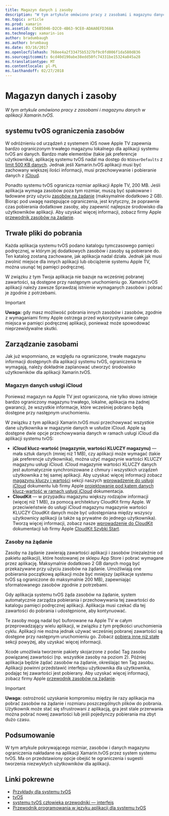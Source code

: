 ```yaml
---
title: Magazyn danych i zasoby
description: "W tym artykule omówiono pracy z zasobami i magazynu danych w aplikacji Xamarin.tvOS."
ms.topic: article
ms.prod: xamarin
ms.assetid: C56B5046-D2C0-4B63-9CE0-ADAA0EFD368A
ms.technology: xamarin-ios
author: bradumbaugh
ms.author: brumbaug
ms.date: 03/16/2017
ms.openlocfilehash: 768ee4a2f33475b5327bf9c0fd006f1da580d836
ms.sourcegitcommit: 6cd40d190abe38edd50fc74331be15324a845a28
ms.translationtype: MT
ms.contentlocale: pl-PL
ms.lasthandoff: 02/27/2018
---
```

# <a name="resources-and-data-storage"></a>Magazyn danych i zasoby

_W tym artykule omówiono pracy z zasobami i magazynu danych w aplikacji Xamarin.tvOS._

<a name="tvOS-Resource-Limitations" />

## <a name="tvos-resource-limitations"></a>systemu tvOS ograniczenia zasobów

W odróżnieniu od urządzeń z systemem iOS nowe Apple TV zapewnia bardzo ograniczonym trwałego magazynu lokalnego dla aplikacji systemu tvOS ani danych. Bardzo małe elementów (takie jak preferencje użytkownika), aplikację systemu tvOS nadal ma dostęp do `NSUserDefaults` z [limit 500 KB danych](https://forums.developer.apple.com/message/50696#50696). Jednak jeśli Xamarin.tvOS aplikacji musi być zachowany większej ilości informacji, musi przechowywanie i pobieranie danych z [iCloud](#iCloud-Data-Storage).

Ponadto systemu tvOS ogranicza rozmiar aplikacji Apple TV, 200 MB. Jeśli aplikacja wymaga zasobów poza tym rozmiar, muszą być spakowane i ładowane przy użyciu [zasobów na żądanie](#On-Demand-Resources) (maksymalnie dodatkowo 2 GB). Biorąc pod uwagę następujące ograniczenia, jest krytyczny, że poprawnie czas pobierania dodatkowe zasoby, aby zapewnić najlepsze środowisko dla użytkowników aplikacji. Aby uzyskać więcej informacji, zobacz firmy Apple [przewodnik zasobów na żądanie](https://developer.apple.com/library/prerelease/tvos/documentation/FileManagement/Conceptual/On_Demand_Resources_Guide/index.html#//apple_ref/doc/uid/TP40015083).

<a name="Non-Persistent-Downloads" />

## <a name="non-persistent-downloads"></a>Trwałe pliki do pobrania

Każda aplikacja systemu tvOS podano katalogu tymczasowego pamięci podręcznej, w którym jej dodatkowych zasobów i zasoby są pobierane do. Ten katalog zostaną zachowane, jak aplikacja nadal działa. Jednak jak musi zwolnić miejsce dla innych aplikacji lub obciążenie systemu Apple TV, można usunąć tej pamięci podręcznej.

W związku z tym Twoja aplikacja nie bazuje na wcześniej pobranej zawartości, są dostępne przy następnym uruchomieniu go. Xamarin.tvOS aplikacji należy zawsze Sprawdzaj istnienie wymaganych zasobów i pobrać je zgodnie z potrzebami.

> [!IMPORTANT]
> **Uwaga:** gdy masz możliwość pobrania innych zasobów i zasobów, zgodnie z wymaganiami firmy Apple ostrzega przed wykorzystywanie całego miejsca w pamięci podręcznej aplikacji, ponieważ może spowodować nieprzewidywalne skutki.




<a name="Managing-Resources" />

## <a name="managing-resources"></a>Zarządzanie zasobami

Jak już wspomniano, ze względu na ograniczone, trwałe magazynu informacji dostępnych dla aplikacji systemu tvOS, ograniczenia te wymagają, należy dokładnie zaplanować utworzyć środowisko użytkowników dla aplikacji Xamarin.tvOS.

<a name="iCloud-Data-Storage" />

### <a name="icloud-data-storage"></a>Magazyn danych usługi iCloud

Ponieważ magazyn na Apple TV jest ograniczona, nie tylko słowo istnieje bardzo ograniczony magazynu trwałego, lokalne, aplikacja ma żadnej gwarancji, że wszystkie informacje, które wcześniej pobrano będą dostępne przy następnym uruchomieniu.

W związku z tym aplikacji Xamarin.tvOS musi przechowywać wszystkie dane użytkownika w magazynie danych w usłudze iCloud. Apple są dostępne dwie opcje przechowywania danych w ramach usługi iCloud dla aplikacji systemu tvOS:

- **iCloud klucz-wartość (magazynie, wartości KLUCZY magazynu)** — mała sztuk danych (mniej niż 1 MB), czy aplikacji może wymagać (takie jak preferencje użytkownika), można użyć magazynie wartości KLUCZY magazynu usługi iCloud. iCloud magazynie wartości KLUCZY danych jest automatycznie synchronizowane z chmury i wszystkich urządzeń użytkownika z tej samej aplikacji. Aby uzyskać więcej informacji zobacz [magazynu kluczy i wartości](~/ios/data-cloud/introduction-to-icloud.md) sekcji naszych [wprowadzenie do usługi iCloud](~/ios/data-cloud/introduction-to-icloud.md) dokumentu lub firmy Apple [projektowanie pod kątem danych klucz-wartość w ramach usługi iCloud](https://developer.apple.com/library/prerelease/tvos/documentation/General/Conceptual/iCloudDesignGuide/Chapters/DesigningForKey-ValueDataIniCloud.html#//apple_ref/doc/uid/TP40012094-CH7) dokumentacja.
- **CloudKit** — w przypadku magazynu większy rodzajów informacji (więcej niż 1 MB), za pomocą architektury CloudKit firmy Apple. W przeciwieństwie do usługi iCloud magazynu magazynie wartości KLUCZY CloudKit danych może być udostępniana między wszyscy użytkownicy aplikacji (a także są prywatne do jednego użytkownika). Tworzą więcej informacji, zobacz nasze [wprowadzenie do CloudKit](~/ios/data-cloud/intro-to-cloudkit.md) dokumentacji lub firmy Apple [CloudKit Szybki Start](https://developer.apple.com/library/prerelease/tvos/documentation/DataManagement/Conceptual/CloudKitQuickStart/Introduction/Introduction.html#//apple_ref/doc/uid/TP40014987).

<a name="On-Demand-Resources" />

### <a name="on-demand-resources"></a>Zasoby na żądanie

Zasoby na żądanie zawierają zawartości aplikacji i zasobów (niezależnie od pakietu aplikacji), które hostowanej ze sklepu App Store i pobrać wymagane przez aplikację. Maksymalnie dodatkowo 2 GB danych mogą być przekazywane przy użyciu zasobów na żądanie. Umożliwiają one pobierania początkową aplikacji może być mniejszy (aplikacje systemu tvOS są ograniczone do maksymalnie 200 MB), zapewniając sformatowanego zasobów zgodnie z potrzebami.

Gdy aplikacja systemu tvOS żąda zasobów na żądanie, system automatycznie zarządza pobierania i przechowywania tej zawartości do katalogu pamięci podręcznej aplikacji. Aplikacja musi czekać dla tej zawartości do pobrania i udostępnione, aby kontynuować.

Te zasoby mogą nadal być buforowane na Apple TV w całym przeprowadzający wielu aplikacji, w związku z tym prędkości uruchomienia cyklu. Aplikacji nie można jednak używać wcześniej pobranej zawartości są dostępne przy następnym uruchomieniu go. Zobacz [pobiera inne niż stałe](#Non-Persistent-Downloads) sekcji powyżej, aby uzyskać więcej informacji.

Xcode umożliwia tworzenie pakiety skojarzone z podać Tag zasobu powiązanej zawartości (np. wszystkie zasoby na poziom 2). Później aplikacja będzie żądać zasobów na żądanie, określając ten Tag zasobu. Aplikacji powinni przedstawić interfejsu użytkownika dla użytkownika, podając tej zawartości jest pobierany. Aby uzyskać więcej informacji, zobacz firmy Apple [przewodnik zasobów na żądanie](https://developer.apple.com/library/prerelease/tvos/documentation/FileManagement/Conceptual/On_Demand_Resources_Guide/index.html#//apple_ref/doc/uid/TP40015083).

> [!IMPORTANT]
> **Uwaga:** ostrożność uzyskanie kompromisu między ile razy aplikacja ma pobrać zasobów na żądanie i rozmiaru poszczególnych plików do pobrania. Użytkownik może stać się sfrustrowani z aplikacją, gra jest stale przerwania można pobrać nowej zawartości lub jeśli pojedynczy pobierania ma zbyt dużo czasu.




<a name="Summary" />

## <a name="summary"></a>Podsumowanie

W tym artykule pokrywającego rozmiar, zasobów i danych magazynu ograniczenia nakładane na aplikacji Xamarin.tvOS przez system systemu tvOS. Ma on przedstawiony opcje obejść te ograniczenia i sugestii tworzenia niezwykłych użytkowników dla aplikacji.



## <a name="related-links"></a>Linki pokrewne

- [Przykłady dla systemu tvOS](https://developer.xamarin.com/samples/tvos/all/)
- [tvOS](https://developer.apple.com/tvos/)
- [systemu tvOS człowieka przewodniki — interfejs](https://developer.apple.com/tvos/human-interface-guidelines/)
- [Przewodnik programowania w języku aplikacji dla systemu tvOS](https://developer.apple.com/library/prerelease/tvos/documentation/General/Conceptual/AppleTV_PG/)

